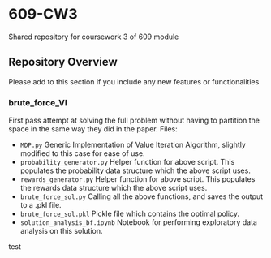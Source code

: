 # 609-CW3
Shared repository for coursework 3 of 609 module 

## Repository Overview
Please add to this section if you include any new features or functionalities 
### brute_force_VI
First pass attempt at solving the full problem without having to partition the space in the same way they did in the paper. 
Files: 
- `MDP.py` Generic Implementation of Value Iteration Algorithm, slightly modified to this case for ease of use.
- `probability_generator.py` Helper function for above script. This populates the probability data structure which the above script uses.
- `rewards_generator.py` Helper function for above script. This populates the rewards data structure which the above script uses.
- `brute_force_sol.py` Calling all the above functions, and saves the output to a .pkl file.
- `brute_force_sol.pkl` Pickle file which contains the optimal policy. 
- `solution_analysis_bf.ipynb` Notebook for performing exploratory data analysis on this solution. 

test
